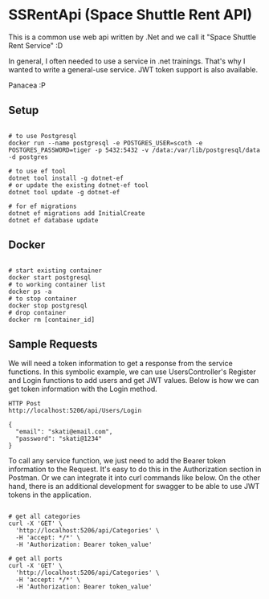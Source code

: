 # SSRentApi (Space Shuttle Rent API)

This is a common use web api written by .Net and we call it "Space Shuttle Rent Service" :D

In general, I often needed to use a service in .net trainings. That's why I wanted to write a general-use service. JWT token support is also available.

Panacea :P

## Setup

```shell

# to use Postgresql
docker run --name postgresql -e POSTGRES_USER=scoth -e POSTGRES_PASSWORD=tiger -p 5432:5432 -v /data:/var/lib/postgresql/data -d postgres

# to use ef tool
dotnet tool install -g dotnet-ef
# or update the existing dotnet-ef tool
dotnet tool update -g dotnet-ef

# for ef migrations
dotnet ef migrations add InitialCreate
dotnet ef database update

```

## Docker

```shell

# start existing container
docker start postgresql
# to working container list
docker ps -a
# to stop container
docker stop postgresql
# drop container
docker rm [container_id]

```

## Sample Requests

We will need a token information to get a response from the service functions. In this symbolic example, we can use UsersController's Register and Login functions to add users and get JWT values. Below is how we can get token information with the Login method.

```text
HTTP Post
http://localhost:5206/api/Users/Login

{
  "email": "skati@email.com",
  "password": "skati@1234"
}

```

To call any service function, we just need to add the Bearer token information to the Request. It's easy to do this in the Authorization section in Postman. Or we can integrate it into curl commands like below. On the other hand, there is an additional development for swagger to be able to use JWT tokens in the application.

```text

# get all categories
curl -X 'GET' \
  'http://localhost:5206/api/Categories' \
  -H 'accept: */*' \
  -H 'Authorization: Bearer token_value'

# get all ports
curl -X 'GET' \
  'http://localhost:5206/api/Categories' \
  -H 'accept: */*' \
  -H 'Authorization: Bearer token_value'
```
